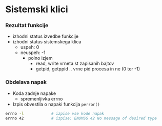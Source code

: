 # Sistemski klici


### Rezultat funkcije
- izhodni status izvedbe funkcije
- izhodni status sistemskega klica
    - uspeh: 0
    - neuspeh: -1
        - polno izjem
            - read, write vrneta st zapisanih bajtov
            - getpid, getppid .. vrne pid procesa in ne (0 ter -1)

### Obdelava napak
- Koda zadnje napake
    - spremenljivka errno
- Izpis obvestila o napaki funkcija `perror()`

```bash
errno -l            # izpise vse kode napak
errno 42            # izpise: ENOMSG 42 No message of desired type
```